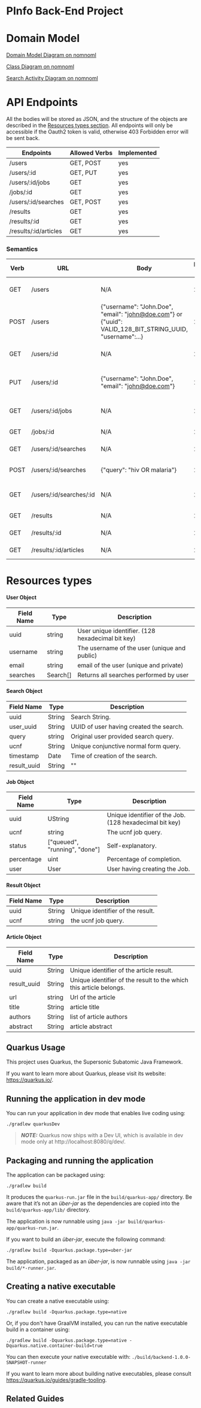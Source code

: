 # PInfo Back-End Project

# Domain Model
[Domain Model Diagram on nomnoml](https://nomnoml.com/image.svg?source=%23zoom%3A%201.0%0A%23edgeMargin%3A%2014%0A%23padding%3A%2015%0A%23edges%3A%20rounded%0A%23fontSize%3A%2016%0A%23arrowSize%3A%201%0A%23title%3A%20Researchado%20Domain%20Model%0A%0A%5BUser%7C%0A%20%20%20%20uuid%3A%20UUID%0A%20%20%20%20email%3A%20String%0A%20%20%20%20username%3A%20String%0A%5D%0A%5BSearch%7C%0A%20%20%20%20uuid%3A%20String%0A%20%20%20%20query%3A%20String%0A%20%20%20%20CNF_query%3A%20String%0A%5D%0A%5BJob%7C%0A%09uuid%3A%20UUID%0A%20%20%20%20status%3A%20String%0A%20%20%20%20estimate%3A%20String%0A%5D%0A%5BResult%7C%0A%20%20%20%20uuid%3A%20UUID%0A%20%20%20%20CNF_query%3A%20String%0A%09Articles%3A%20PDFS%5C%5B%5C%5D%0A%5D%0A%0A%5B%3Cdatabase%3E%20UserDatabase%5D--%5BUser%5D%0A%0A%0A%2F%2F%20CONVENTION%20%3A%20A%200..m-%3E%20B%20means%20A%20has%20knownledge%20of%200%20to%20m%20Bs.%0A%2F%2F%20CONVENTION%20%3A%20A-%3E0..n%20B%20means%20B%20is%20REFERENCED%20by%200..n%20As.%20B%20has%20no%20knowledge%20of%20A.%0A%2F%2F%20user%20has%200..n%20searches%0A%2F%2F%20a%20search%20is%20referenced%20by%201%20user%2C%20the%20search%20history%20of%20a%20user%20is%20private%0A%2F%2F%20therefore%20uniquely%20referenced%20by%20one%20user.%0A%5BUser%5D0.*-%3E1%5BSearch%5D%0A%0A%2F%2F%20A%20search%20can%20reference%200%20or%201%20jobs.%20Indeed%20if%20job%20was%20already%20%0A%2F%2F%20done%20before%20hand%2C%20it%27ll%20refer%20to%20a%20Result.%0A%2F%2F%20A%20job%20is%20referenced%20by%201..n%20searches.%20Indeed%2C%20multiple%20logically%0A%2F%2F%20equivalent%20searches%20will%20refer%20the%20same%20Job.%20%0A%5BSearch%5D0.1-%3E1.n%5BJob%5D%0A%0A%2F%2F%20If%20a%20user%20does%20a%20search%20that%20already%20exists%20with%20a%20job%20currently%0A%2F%2F%20running%2C%20we%20have%20to%20point%20towards%20the%20same%20job.%0A%5BJob%5D1.m%3C-0.n%5BUser%5D%0A%0A%2F%2F%20A%20search%20yields%20only%20ONE%20result%20or%20one%20job%2C%20their%20is%20mutual%20exclusion%0A%2F%2F%20here.%20The%20result%20is%20continually%20updated.%0A%2F%2F%20a%20single%20result%20can%20be%20refered%20by%20multiple%20searches%20since%20multiple%0A%2F%2F%20searches%20can%20be%20logically%20equivalent.%20%0A%5BResult%5D1.m%3C-0.1%5BSearch%5D%0A%0A%2F%2F%20A%20job%20is%20unique%20and%20based%20on%20the%20CNF%20form%20of%20the%20querie(s)%20referencing%20it.%0A%2F%2F%20Two%20logically%20equivalent%20searches%20yield%20a%20reference%20to%20the%20same%20Job%20object%20if%0A%2F%2F%20CNF%20search%20wasn%27t%20previously%20done.%0A%2F%2F%20A%20job%20is%20transient%20but%20a%20result%20is%20non-transient.%20%0A%2F%2F%20if%20the%20job%20is%20destroyed%20the%20result%20is%20not.%0A%5BJob%5Do-%3E0.1%5BResult%5D%0A%0A%2F%2F%20a%20result%20can%20be%20referenced%20by%20an%20infinite%20amount%20of%20users%2C%20since%20any%0A%2F%2F%20search%20created%20by%20a%20user%20which%20has%20a%20logical%20equivalent%20which%20was%20previously%0A%2F%2F%20done%20will%20yield%20a%20reference%20to%20the%20Result%20object.%0A%2F%2F%20a%20user%20has%20references%20to%200..n%20Results%2C%20each%20of%20which%20was%20yielded%20via%0A%2F%2F%20a%20search%20object.%20(There%20is%20no%20public%20catalog%20of%20searches%20in%20the%20requirements.)%20%0A%5BUser%5D0.*-%3E0.*%5BResult%5D%0A%0A%5BResult%5D--%5B%3Cdatabase%3E%20ResultDatabase%5D%0A%0A%5B%3Cdatabase%3E%20SearchDatabase%5D--%5BSearch%5D%0A%0A%0A%0A%0A%0A)

[Class Diagram on nomnoml](https://nomnoml.com/image.svg?source=%23zoom%3A%201.5%0A%0A%5BUser%7C%0Auuid%3A%20UUID%0Aemail%3A%20String%3B%20%0Ausername%3A%20String%3B%20%0Asearches%3A%20Search%3CCollection%3E%7C%0AgetEmail()%3B%20getUsername()%3B%20getSearches()%0AsetEmail()%3B%20setUsername()%3B%20createSearch()%5D%0A%0A%5BSearch%7C%0Auuid%3A%20UUID%0Auser_uuid%3A%20UUID%3B%0Aquery%3A%20String%3B%0Atimestamp%3A%20Time%3B%0Aucnf%3A%20String%0A%7Cstatic%20syntax_check()%3B%0Astatic%20cnf_calculator()%3B%0AgetResult()%5D%0A%0A%5BJobber%7C%0A%40Singleton%7C%0Ajobs%3A%20List%3CJob%3E%0Aresults%3A%20List%3CResult%3E%7C%0Asubmit(query)%0A%5D%0A%5BJob%7C%0Atimestamp%3A%20Time%0Aestimation%3A%20String%0Aucnf%3A%20String%7C%0Aquery_python_api()%0Anotify()%0AgetResult()%0A%5D%0A%0A%5BResult%7C%0Acontent%3A%20String%0A%5D%0A%5BUser%5D-%3E%5BSearch%5D%0A%0A%5BSearch%5Do-%3E%5B%3Csingleton%3E%20Jobber%5D%0A%0A%5B%3Csingleton%3E%20Jobber%5Do-%3E%5BJob%5D%0A%0A%5BJobber%5D-%3E%5BResult%5D%0A%0A%5BJob%5D-%3E%5BResult%5D%0A%0A)


[Search Activity Diagram on nomnoml](https://nomnoml.com/image.svg?source=%23zoom%3A%201.0%0A%23padding%3A%2010%0A%23edgeMargin%3A%200%0A%23spacing%3A%2080%0A%23edges%3A%20rounded%0A%23fontSize%3A%2016%0A%23arrowSize%3A%201%0A%23gravity%3A%201%0A%23title%3A%20Researchado%20Search%20Procedure%0A%0A%2F%2F%20UCNF%20%3D%20Unique%20Conjuncitve%20Normal%20Form%0A%0A%5B%3Cinput%3E%20InputQuery%5D-%3E%5BCreate%20UCNF%5D%0A%0A%5BCreate%20UCNF%5D-%3E%5BCreate%20Search%5D%0A%0A%5BCreate%20Search%5D-%3E%5B%3Cchoice%3E%20UCNF%20Exists%3F%5D%0A%0A%5B%3Cchoice%3E%20UCNF%20Exists%3F%5D-%3Eyes%5B%3Cchoice%3E%20Search%20has%20Result%3F%5D%0A%5B%3Cchoice%3E%20Search%20has%20Result%3F%5Dyes-%3E%5BReturn%20Result%5D%0A%0A%5B%3Cchoice%3E%20Search%20has%20Result%3F%5D-%3Eno%5BReturn%20Job%5D%0A%0A%5BReturn%20Result%5D-%3E%5B%3Cend%3E%20Done%5D%0A%0A%5B%3Cchoice%3E%20UCNF%20Exists%3F%5D-%3Eno%5BCreate%20Job%5D%0A%0A%5BReturn%20Job%5D-%3E%5B%3Cstate%3E%20Observe%20Status%5D%0A%0A%5BCreate%20Job%5D-%3E%5B%3Cstate%3E%20Observe%20Status%5D%0A%0A%0A%5B%3Cstate%3E%20Observe%20Status%5D-%3Estatus%20change%5B%3Cchoice%3E%20is%20not%20done%20%3F%5D%0A%0A%5B%3Cchoice%3E%20is%20not%20done%20%3F%5D-%3Eyes%5B%3Cstate%3E%20Observe%20Status%5D%0A%0A%5B%3Cchoice%3E%20is%20not%20done%20%3F%5Dno%20-%3E%5B%3Cend%3E%20Done%5D%0A%0A%0A%0A%0A)

# API Endpoints

All the bodies will be stored as JSON, and the structure of the objects are described in the [Resources types section](#resources-types).
All endpoints will only be accessible if the Oauth2 token is valid, otherwise 403 Forbidden error will be sent back.

| Endpoints             | Allowed Verbs                  | Implemented |
|-----------------------|--------------------------------|-------------|
| /users                | GET, POST                      | yes         |
| /users/:id            | GET, PUT                       | yes         |
| /users/:id/jobs       | GET                            | yes         |
| /jobs/:id             | GET                            | yes         |
| /users/:id/searches   | GET, POST                      | yes         |
| /results              | GET                            | yes         |
| /results/:id          | GET                            | yes         |
| /results/:id/articles | GET                            | yes         |

### Semantics

| Verb | URL                     | Body                                              | Return code | Description                                                                                                                  
|------|-------------------------|---------------------------------------------------|-------------|--------------------------------------------------------------------------------------------------------------------------------------------|
| GET  | /users                  | N/A                                               | 200         | Returns a list of [User object](#user-object) supports filtering. e.g. GET /users?email=john@doe.com&username=john.doe                     |
| POST | /users                  | {"username": "John.Doe", "email": "john@doe.com"} or {"uuid": VALID_128_BIT_STRING_UUID, "username":...} | 201         | Creates a [User object](#user-object) and returns it. If a valid uuid is provided it becomes the UUID of the created user. Returns an [Error Object](error-object) if username or email already exist.|
| GET  | /users/:id              | N/A                                               | 200         | Returns a [User object](#user-object) with specified id. Returns an [Error Object](error-object) if user uuid is invalid. |
| PUT  | /users/:id              | {"username": "John.Doe", "email": "john@doe.com"} | 201         | Updates [User Object](#user-object) with specified id. Creates the User if he does not exist. Returns an [Error Object](error-object) if username or email already exist. | 
| GET  | /users/:id/jobs         | N/A                                               | 200         | Returns a list of [Job object](#job-object) that user is observing. Returns an [Error Object](error-object) if user does not exist.| 
| GET  | /jobs/:id               | N/A                                               | 200         | Returns a [Job object](#job-object) specified by id. Returns an [Error Object](error-object) if uuid is invalid. |
| GET  | /users/:id/searches     | N/A                                               | 200         | Returns a list of [Search Object](#search-object). Returns an [Error Object](error-object) if user does not exist.|
| POST | /users/:id/searches     | {"query": "hiv OR malaria"}                       | 201         | Creates a [Search Object](#search-object) belonging to user. Returns an [Error Object](error-object) if user does not exist. |
| GET  | /users/:id/searches/:id | N/A                                               | 200         | Returns a the list of [Search Object](#search-object) belonging to the user. Returns an [Error Object](error-object) if user or search uuid are invalid. |
| GET  | /results                | N/A                                               | 200         | Returns a list of [Result Object](#result-object). List will be empty if no results exist. |
| GET  | /results/:id            | N/A                                               | 200         | Returns a [Result Object](#result-object). Returns an [Error Object](error-object) if result does not exist. |
| GET  | /results/:id/articles   | N/A                                               | 200         | Returns a list of [Article Object](#article-object) Returns an [Error Object](error-object) if result does not exist.|

# Resources types

#### User Object

| Field Name | Type      | Description                                       |
|------------|-----------|---------------------------------------------------|
| uuid       | string    | User unique identifier. (128 hexadecimal bit key) |
| username   | string    | The username of the user (unique and public)      |
| email      | string    | email of the user (unique and private)            |
| searches   | Search[]  | Returns all searches performed by user            |

#### Search Object

| Field Name  | Type      | Description                                                                                                               |
|-------------|-----------|---------------------------------------------------------------------------------------------------------------------------|
| uuid        | String      | Search String.                                                                                                              |
| user_uuid   | String      | UUID of user having created the search.                                                                                   |
| query       | string    | Original user provided search query.                                                                                      |
| ucnf        | String      | Unique conjunctive normal form query.                                                                                     |
| timestamp   | Date      | Time of creation of the search.                                                                                           |
| result_uuid | String|""   | UUID of [Result Object](#result-object) created by a Job with the ucnf query. Will be empty string if not yet available.  |

#### Job Object

| Field Name | Type                          | Description                                               |
|------------|-------------------------------|-----------------------------------------------------------|
| uuid       | UString                         | Unique identifier of the Job. (128 hexadecimal bit key) |
| ucnf       | string                        | The ucnf job query.                                       |
| status     | ["queued", "running", "done"] | Self-explanatory.                                         |
| percentage | uint                          | Percentage of completion.                                 |
| user       | User                          | User having creating the Job.                             |

#### Result Object
| Field Name | Type                          | Description                                               |
|------------|-------------------------------|-----------------------------------------------------------|
| uuid       | String                        | Unique identifier of the result.                          |
| ucnf       | string                        | the ucnf job query.                                       |


#### Article Object
| Field Name | Type                          | Description                                                        |
|------------|-------------------------------|--------------------------------------------------------------------|
| uuid       | String                        | Unique identifier of the article result.                           |
| result_uuid| String                        | Unique identifier of the result to the which this article belongs. |
| url        | string                        | Url of the article                                                 |
| title      | String                        | article title                                                      |
| authors    | String                        | list of article authors                                            |
| abstract   | String                        | article abstract                                                   |

## Quarkus Usage

This project uses Quarkus, the Supersonic Subatomic Java Framework.

If you want to learn more about Quarkus, please visit its website: https://quarkus.io/.

## Running the application in dev mode

You can run your application in dev mode that enables live coding using:
```shell script
./gradlew quarkusDev
```

> **_NOTE:_**  Quarkus now ships with a Dev UI, which is available in dev mode only at http://localhost:8080/q/dev/.

## Packaging and running the application

The application can be packaged using:
```shell script
./gradlew build
```
It produces the `quarkus-run.jar` file in the `build/quarkus-app/` directory.
Be aware that it’s not an _über-jar_ as the dependencies are copied into the `build/quarkus-app/lib/` directory.

The application is now runnable using `java -jar build/quarkus-app/quarkus-run.jar`.

If you want to build an _über-jar_, execute the following command:
```shell script
./gradlew build -Dquarkus.package.type=uber-jar
```

The application, packaged as an _über-jar_, is now runnable using `java -jar build/*-runner.jar`.

## Creating a native executable

You can create a native executable using: 
```shell script
./gradlew build -Dquarkus.package.type=native
```

Or, if you don't have GraalVM installed, you can run the native executable build in a container using: 
```shell script
./gradlew build -Dquarkus.package.type=native -Dquarkus.native.container-build=true
```

You can then execute your native executable with: `./build/backend-1.0.0-SNAPSHOT-runner`

If you want to learn more about building native executables, please consult https://quarkus.io/guides/gradle-tooling.

## Related Guides

